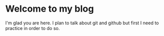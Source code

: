 # Welcome to my blog

I'm glad you are here. 
I plan to talk about git and github but first I need to practice in order to do so.

